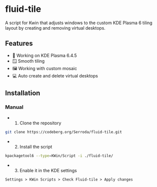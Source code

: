 # fluid-tile

A script for Kwin that adjusts windows to the custom KDE Plasma 6 tiling layout by creating and removing virtual desktops.

## Features

- 🚀 Working on KDE Plasma 6.4.5
- 🪟 Smooth tiling
- 🖼️ Working with custom mosaic
- 💻 Auto create and delete virtual desktops

## Installation

### Manual

- 1. Clone the repository

```sh
git clone https://codeberg.org/Serroda/fluid-tile.git
```

- 2. Install the script

```sh
kpackagetool6 --type=KWin/Script -i ./fluid-tile/
```

- 3. Enable it in the KDE settings

`Settings > KWin Scripts > Check Fluid-tile > Apply changes`
